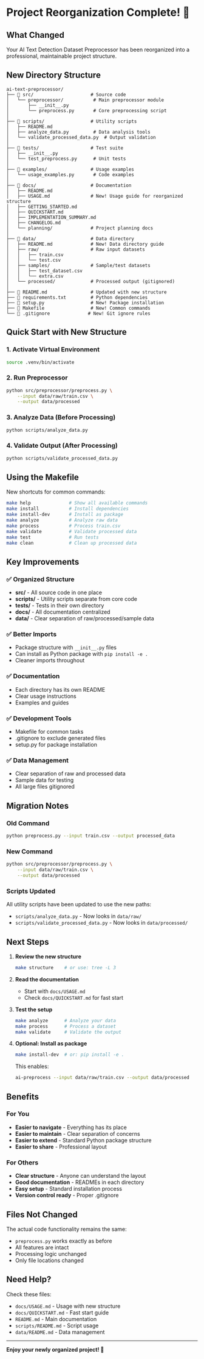# Project Reorganization Complete! 🎉

## What Changed

Your AI Text Detection Dataset Preprocessor has been reorganized into a professional, maintainable project structure.

## New Directory Structure

```
ai-text-preprocessor/
├── 📁 src/                     # Source code
│   └── preprocessor/           # Main preprocessor module
│       ├── __init__.py
│       └── preprocess.py       # Core preprocessing script
│
├── 📁 scripts/                 # Utility scripts
│   ├── README.md
│   ├── analyze_data.py         # Data analysis tools
│   └── validate_processed_data.py  # Output validation
│
├── 📁 tests/                   # Test suite
│   ├── __init__.py
│   └── test_preprocess.py      # Unit tests
│
├── 📁 examples/                # Usage examples
│   └── usage_examples.py       # Code examples
│
├── 📁 docs/                    # Documentation
│   ├── README.md
│   ├── USAGE.md               # New! Usage guide for reorganized structure
│   ├── GETTING_STARTED.md
│   ├── QUICKSTART.md
│   ├── IMPLEMENTATION_SUMMARY.md
│   ├── CHANGELOG.md
│   └── planning/              # Project planning docs
│
├── 📁 data/                    # Data directory
│   ├── README.md              # New! Data directory guide
│   ├── raw/                   # Raw input datasets
│   │   ├── train.csv
│   │   └── test.csv
│   ├── samples/               # Sample/test datasets
│   │   ├── test_dataset.csv
│   │   └── extra.csv
│   └── processed/             # Processed output (gitignored)
│
├── 📄 README.md                # Updated with new structure
├── 📄 requirements.txt         # Python dependencies
├── 📄 setup.py                 # New! Package installation
├── 📄 Makefile                 # New! Common commands
└── 📄 .gitignore              # New! Git ignore rules
```

## Quick Start with New Structure

### 1. Activate Virtual Environment
```bash
source .venv/bin/activate
```

### 2. Run Preprocessor
```bash
python src/preprocessor/preprocess.py \
    --input data/raw/train.csv \
    --output data/processed
```

### 3. Analyze Data (Before Processing)
```bash
python scripts/analyze_data.py
```

### 4. Validate Output (After Processing)
```bash
python scripts/validate_processed_data.py
```

## Using the Makefile

New shortcuts for common commands:

```bash
make help              # Show all available commands
make install           # Install dependencies
make install-dev       # Install as package
make analyze           # Analyze raw data
make process           # Process train.csv
make validate          # Validate processed data
make test              # Run tests
make clean             # Clean up processed data
```

## Key Improvements

### ✅ Organized Structure
- **src/** - All source code in one place
- **scripts/** - Utility scripts separate from core code
- **tests/** - Tests in their own directory
- **docs/** - All documentation centralized
- **data/** - Clear separation of raw/processed/sample data

### ✅ Better Imports
- Package structure with `__init__.py` files
- Can install as Python package with `pip install -e .`
- Cleaner imports throughout

### ✅ Documentation
- Each directory has its own README
- Clear usage instructions
- Examples and guides

### ✅ Development Tools
- Makefile for common tasks
- .gitignore to exclude generated files
- setup.py for package installation

### ✅ Data Management
- Clear separation of raw and processed data
- Sample data for testing
- All large files gitignored

## Migration Notes

### Old Command
```bash
python preprocess.py --input train.csv --output processed_data
```

### New Command
```bash
python src/preprocessor/preprocess.py \
    --input data/raw/train.csv \
    --output data/processed
```

### Scripts Updated
All utility scripts have been updated to use the new paths:
- `scripts/analyze_data.py` - Now looks in `data/raw/`
- `scripts/validate_processed_data.py` - Now looks in `data/processed/`

## Next Steps

1. **Review the new structure**
   ```bash
   make structure    # or use: tree -L 3
   ```

2. **Read the documentation**
   - Start with `docs/USAGE.md`
   - Check `docs/QUICKSTART.md` for fast start

3. **Test the setup**
   ```bash
   make analyze      # Analyze your data
   make process      # Process a dataset
   make validate     # Validate the output
   ```

4. **Optional: Install as package**
   ```bash
   make install-dev  # or: pip install -e .
   ```
   This enables:
   ```bash
   ai-preprocess --input data/raw/train.csv --output data/processed
   ```

## Benefits

### For You
- **Easier to navigate** - Everything has its place
- **Easier to maintain** - Clear separation of concerns
- **Easier to extend** - Standard Python package structure
- **Easier to share** - Professional layout

### For Others
- **Clear structure** - Anyone can understand the layout
- **Good documentation** - READMEs in each directory
- **Easy setup** - Standard installation process
- **Version control ready** - Proper .gitignore

## Files Not Changed

The actual code functionality remains the same:
- `preprocess.py` works exactly as before
- All features are intact
- Processing logic unchanged
- Only file locations changed

## Need Help?

Check these files:
- `docs/USAGE.md` - Usage with new structure
- `docs/QUICKSTART.md` - Fast start guide
- `README.md` - Main documentation
- `scripts/README.md` - Script usage
- `data/README.md` - Data management

---

**Enjoy your newly organized project! 🚀**
